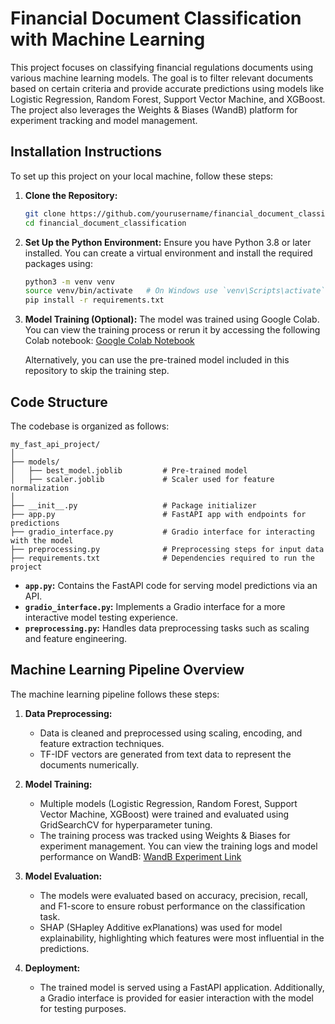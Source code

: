 # Financial Document Classification with Machine Learning

This project focuses on classifying financial regulations documents using various machine learning models. The goal is to filter relevant documents based on certain criteria and provide accurate predictions using models like Logistic Regression, Random Forest, Support Vector Machine, and XGBoost. The project also leverages the Weights & Biases (WandB) platform for experiment tracking and model management.

## Installation Instructions

To set up this project on your local machine, follow these steps:

1. **Clone the Repository:**
   ```bash
   git clone https://github.com/yourusername/financial_document_classification.git
   cd financial_document_classification
   ```

2. **Set Up the Python Environment:**
   Ensure you have Python 3.8 or later installed. You can create a virtual environment and install the required packages using:
   ```bash
   python3 -m venv venv
   source venv/bin/activate   # On Windows use `venv\Scripts\activate`
   pip install -r requirements.txt
   ```

3. **Model Training (Optional):**
   The model was trained using Google Colab. You can view the training process or rerun it by accessing the following Colab notebook:
   [Google Colab Notebook](https://colab.research.google.com/drive/1akHZK6wGip3DKjcmkbXnj7BARsf9pU9B?usp=sharing)

   Alternatively, you can use the pre-trained model included in this repository to skip the training step.

## Code Structure

The codebase is organized as follows:

```plaintext
my_fast_api_project/
│
├── models/
│   ├── best_model.joblib         # Pre-trained model
│   ├── scaler.joblib             # Scaler used for feature normalization
│
├── __init__.py                   # Package initializer
├── app.py                        # FastAPI app with endpoints for predictions
├── gradio_interface.py           # Gradio interface for interacting with the model
├── preprocessing.py              # Preprocessing steps for input data
├── requirements.txt              # Dependencies required to run the project
```

- **`app.py`:** Contains the FastAPI code for serving model predictions via an API.
- **`gradio_interface.py`:** Implements a Gradio interface for a more interactive model testing experience.
- **`preprocessing.py`:** Handles data preprocessing tasks such as scaling and feature engineering.

## Machine Learning Pipeline Overview

The machine learning pipeline follows these steps:

1. **Data Preprocessing:**
   - Data is cleaned and preprocessed using scaling, encoding, and feature extraction techniques.
   - TF-IDF vectors are generated from text data to represent the documents numerically.

2. **Model Training:**
   - Multiple models (Logistic Regression, Random Forest, Support Vector Machine, XGBoost) were trained and evaluated using GridSearchCV for hyperparameter tuning.
   - The training process was tracked using Weights & Biases for experiment management. You can view the training logs and model performance on WandB:
     [WandB Experiment Link](https://wandb.ai/aljebraschool-university-muhammed-vi-polytechnic/financial_document_with_ml)

3. **Model Evaluation:**
   - The models were evaluated based on accuracy, precision, recall, and F1-score to ensure robust performance on the classification task.
   - SHAP (SHapley Additive exPlanations) was used for model explainability, highlighting which features were most influential in the predictions.

4. **Deployment:**
   - The trained model is served using a FastAPI application. Additionally, a Gradio interface is provided for easier interaction with the model for testing purposes.

